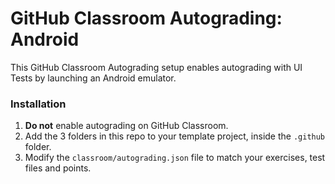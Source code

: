 # GitHub Classroom Autograding: Android
This GitHub Classroom Autograding setup enables autograding with UI Tests by launching an Android emulator.

### Installation
1. **Do not** enable  autograding on GitHub Classroom.
2. Add the 3 folders in this repo to your template project, inside the `.github` folder.
3. Modify the `classroom/autograding.json` file to match your exercises, test files and points.
